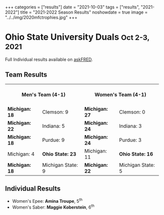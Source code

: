 +++
categories = ["results"]
date = "2021-10-03"
tags = ["results", "2021-2022"]
title = "2021-2022 Season Results"
noshowdate = true
image = "../../img/2020mfctrophies.jpg"
+++

# Ohio State University Duals <small>Oct 2-3, 2021</small>
Full Individual results available on <a href="https://askfred.net/Results/results.php?tournament_id=48492" target="_blank">askFRED</a>.

## Team Results

<table class="table table-striped"><tbody>
<tr><td colspan="2"><h4 align="Center"><strong>Men's Team</strong> (4-1)</h4></td>  <td colspan="2"><h4 align="Center"><strong>Women's Team</strong> (4-1)</h4></td></tr>
<tr><td><strong>Michigan: 18</strong></td><td>Clemson: 9</td>                <td><strong>Michigan: 27</strong></td><td>Clemson: 0</td></tr>
<tr><td><strong>Michigan: 22</strong></td><td>Indiana: 5</td>                    <td><strong>Michigan: 24</strong></td><td>Indiana: 3</td></tr>
<tr><td><strong>Michigan: 18</strong></td><td>Purdue: 9</td>         <td><strong>Michigan: 24</strong></td><td>Purdue: 3</td></tr>
<tr><td>Michigan: 4</td><td><strong>Ohio State: 23</strong></td>              <td>Michigan: 11</td><td><strong>Ohio State: 16</strong></td></tr>
<tr><td><strong>Michigan: 18</strong></td><td>Michigan State: 9</td>                 <td><strong>Michigan: 22</strong></td><td>Michigan State: 5</td></tr>
</tbody></table>

## Individual Results
- Women's Epee: **Amina Troupe**, 5<sup>th</sup>
- Women's Saber: **Maggie Koberstein**, 6<sup>th</sup>
